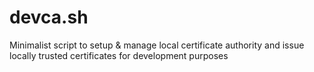 # devca.sh
Minimalist script to setup &amp; manage local certificate authority and issue locally trusted certificates for development purposes 
